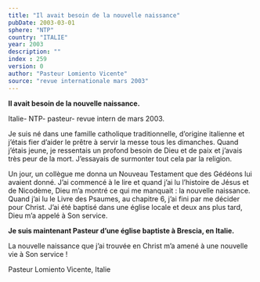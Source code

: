 ```yaml
---
title: "Il avait besoin de la nouvelle naissance"
pubDate: 2003-03-01
sphere: "NTP"
country: "ITALIE"
year: 2003
description: ""
index : 259
version: 0
author: "Pasteur Lomiento Vicente"
source: "revue internationale mars 2003"
---
```


**Il avait besoin de la nouvelle naissance.**

Italie- NTP- pasteur- revue intern de mars 2003.

Je suis né dans une famille catholique traditionnelle, d’origine italienne et j’étais fier d’aider le prêtre à servir la messe tous les dimanches. Quand j’étais jeune, je ressentais un profond besoin de Dieu et de paix et j’avais très peur de la mort. J’essayais de surmonter tout cela par la religion.

Un jour, un collègue me donna un Nouveau Testament que des Gédéons lui avaient donné. J’ai commencé à le lire et quand j’ai lu l’histoire de Jésus et de Nicodème, Dieu m’a montré ce qui me manquait : la nouvelle naissance. Quand j’ai lu le Livre des Psaumes, au chapitre 6, j’ai fini par me décider pour Christ. J’ai été baptisé dans une église locale et deux ans plus tard, Dieu m’a appelé à Son service.

**Je suis maintenant Pasteur d’une église baptiste à Brescia, en Italie.**

La nouvelle naissance que j’ai trouvée en Christ m’a amené à une nouvelle vie à Son service !

Pasteur Lomiento Vicente, Italie